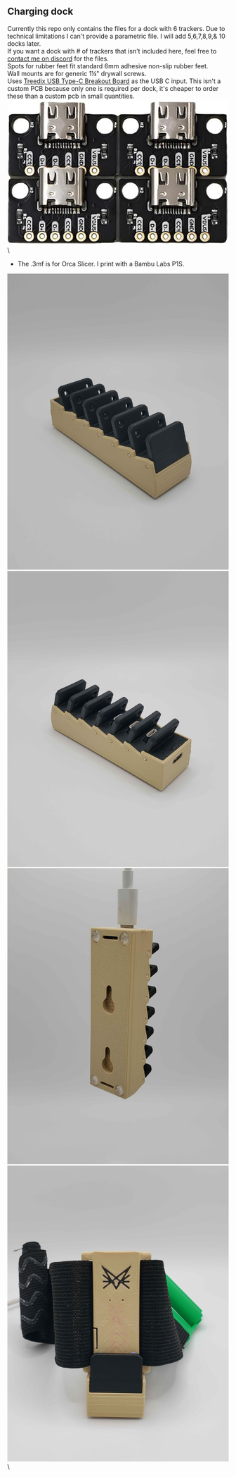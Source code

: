 ## Charging dock
Currently this repo only contains the files for a dock with 6 trackers. Due to technical limitations I can't provide a parametric file. I will add 5,6,7,8,9,& 10 docks later.\
If you want a dock with # of trackers that isn't included here, feel free to [contact me on discord](https://discord.gg/vpxSHmUSXH) for the files.\
Spots for rubber feet fit standard 6mm adhesive non-slip rubber feet.\
Wall mounts are for generic 1¼" drywall screws.\
Uses [Treedix USB Type-C Breakout Board](https://www.amazon.ca/gp/product/B096M2HQLK) as the USB C input. This isn't a custom PCB because only one is required per dock, it's cheaper to order these than a custom pcb in small quantities.
![Treedix USB Type-C Breakout Board](Photos/treedix.png)\
* The .3mf is for Orca Slicer. I print with a Bambu Labs P1S.

![Front](Photos/Raw/frontiso.jpg "Photos") ![Back](Photos/Raw/backiso.jpg)\
![Bottom](Photos/Raw/hangback.jpg) ![Charging](Photos/Raw/fronttracker.jpg)\